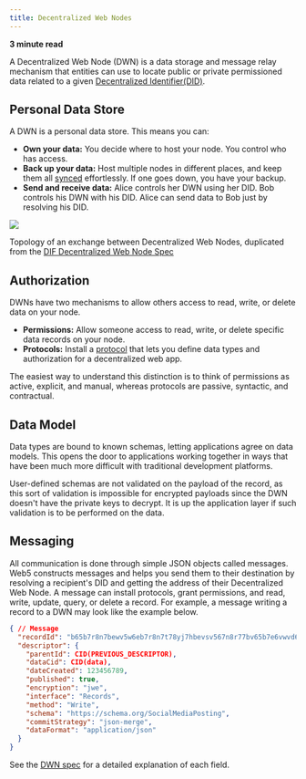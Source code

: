 ```yaml
---
title: Decentralized Web Nodes
---
```


**3 minute read**

A Decentralized Web Node (DWN) is a data storage and message relay mechanism that entities can use to locate public or private permissioned data related to a given [Decentralized Identifier(DID)](/docs/web5/learn/decentralized-identifiers).

## Personal Data Store

A DWN is a personal data store. This means you can:

- **Own your data:** You decide where to host your node. You control who has access.
- **Back up your data:** Host multiple nodes in different places, and keep them all [synced](/docs/web5/learn/sync) effortlessly. If one goes down, you have your backup. 
- **Send and receive data:** Alice controls her DWN using her DID. Bob controls his DWN with his DID. Alice can send data to Bob just by resolving his DID.

<div role="figure" aria-labelledby="caption-1" class="figure-container">

![](/img/did-resolve.png)

<span id="caption-1">

Topology of an exchange between Decentralized Web Nodes, duplicated from the [DIF Decentralized Web Node Spec](https://identity.foundation/decentralized-web-node/spec/#topology)

</span>

</div>

## Authorization

DWNs have two mechanisms to allow others access to read, write, or delete data on your node.

- **Permissions:** Allow someone access to read, write, or delete specific data records on your node.
- **Protocols:** Install a [protocol](/docs/web5/learn/protocols) that lets you define data types and authorization for a decentralized web app.

The easiest way to understand this distinction is to think of permissions as active, explicit, and manual, whereas protocols are passive, syntactic, and contractual.

## Data Model

Data types are bound to known schemas, letting applications agree on data models. This opens the door to applications working together in ways that have been much more difficult with traditional development platforms.

User-defined schemas are not validated on the payload of the record, as this sort of validation is impossible for encrypted payloads since the DWN doesn't have the private keys to decrypt. It is up the application layer if such validation is to be performed on the data. 

## Messaging

All communication is done through simple JSON objects called messages. Web5 constructs messages and helps you send them to their destination by resolving a recipient's DID and getting the address of their Decentralized Web Node. A message can install protocols, grant permissions, and read, write, update, query, or delete a record. For example, a message writing a record to a DWN may look like the example below.

```json
{ // Message
  "recordId": "b65b7r8n7bewv5w6eb7r8n7t78yj7hbevsv567n8r77bv65b7e6vwvd67b6",
  "descriptor": {
    "parentId": CID(PREVIOUS_DESCRIPTOR),
    "dataCid": CID(data),
    "dateCreated": 123456789,
    "published": true,
    "encryption": "jwe",
    "interface": "Records",
    "method": "Write",
    "schema": "https://schema.org/SocialMediaPosting",
    "commitStrategy": "json-merge",
    "dataFormat": "application/json"
  }
}
```

See the [DWN spec](https://identity.foundation/decentralized-web-node/spec/#messages) for a detailed explanation of each field.
